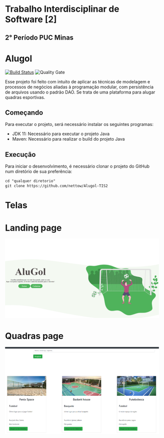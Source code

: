 # Trabalho Interdisciplinar de Software [2]
## 2° Período PUC Minas

# Alugol

[![Build Status](https://travis-ci.org/condessalovelace/mavenquickstart.svg?branch=master)](https://travis-ci.org/condessalovelace/mavenquickstart) ![Quality Gate](https://sonarcloud.io/api/project_badges/measure?project=br.com%3Amavenquickstart&metric=alert_status)

Esse projeto foi feito com intuito de aplicar as técnicas de modelagem e processos de negócios aliadas à programação modular, com persistência de arquivos usando o padrão DAO.
Se trata de uma plataforma para alugar quadras esportivas.

## Começando

Para executar o projeto, será necessário instalar os seguintes programas:

- JDK 11: Necessário para executar o projeto Java
- Maven: Necessário para realizar o build do projeto Java

## Execução

Para iniciar o desenvolvimento, é necessário clonar o projeto do GitHub num diretório de sua preferência:

```shell
cd "qualquer diretorio"
git clone https://github.com/nettow/Alugol-TIS2
```

# Telas
# Landing page
![alt text](https://github.com/nettow/Alugol-TIS2/blob/master/imagens/Screenshot_1.png)
# Quadras page
![alt text](https://github.com/nettow/Alugol-TIS2/blob/master/imagens/Screenshot_2.png)
